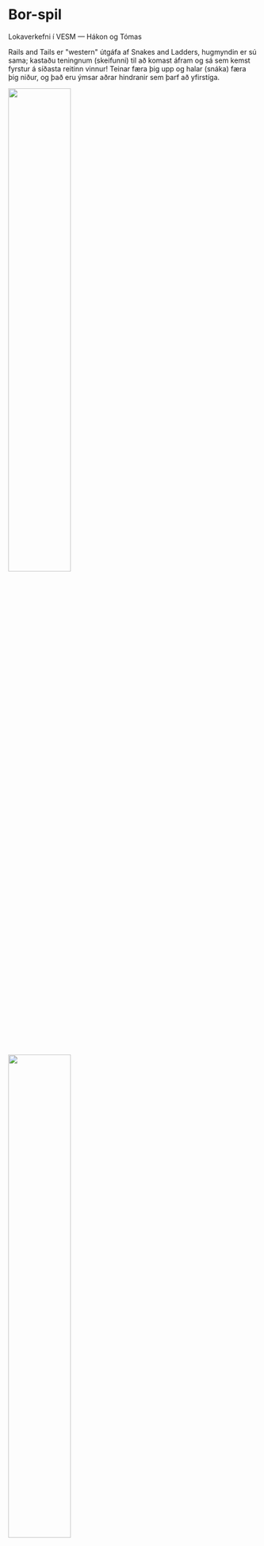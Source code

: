 # Bor-spil
Lokaverkefni í VESM — Hákon og Tómas
<p> Rails and Tails er "western" útgáfa af Snakes and Ladders, hugmyndin er sú sama; kastaðu teningnum (skeifunni) til að komast áfram og sá sem kemst fyrstur á síðasta reitinn vinnur! Teinar færa þig upp og halar (snáka) færa þig niður, og það eru ýmsar aðrar hindranir sem þarf að yfirstíga. </p>

<img src="https://files.catbox.moe/cbus8k.jpg" width=50% height=auto>

<img src="https://files.catbox.moe/zx3m33.jpg" width=50% height=auto>

<img src="https://files.catbox.moe/d8qjt5.mov" width=50% height=auto>
